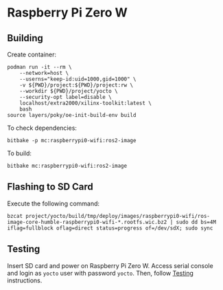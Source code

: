 # Raspberry Pi Zero W


## Building

Create container:
```
podman run -it --rm \
    --network=host \
    --userns="keep-id:uid=1000,gid=1000" \
    -v ${PWD}/project:${PWD}/project:rw \
    --workdir ${PWD}/project/yocto \
    --security-opt label=disable \
    localhost/extra2000/xilinx-toolkit:latest \
    bash
source layers/poky/oe-init-build-env build
```

To check dependencies:
```
bitbake -p mc:raspberrypi0-wifi:ros2-image
```

To build:
```
bitbake mc:raspberrypi0-wifi:ros2-image
```


## Flashing to SD Card

Execute the following command:
```
bzcat project/yocto/build/tmp/deploy/images/raspberrypi0-wifi/ros-image-core-humble-raspberrypi0-wifi-*.rootfs.wic.bz2 | sudo dd bs=4M iflag=fullblock oflag=direct status=progress of=/dev/sdX; sudo sync
```


## Testing

Insert SD card and power on Raspberry Pi Zero W. Access serial console and login as `yocto` user with password `yocto`. Then, follow [Testing](../common/testing.md) instructions.
